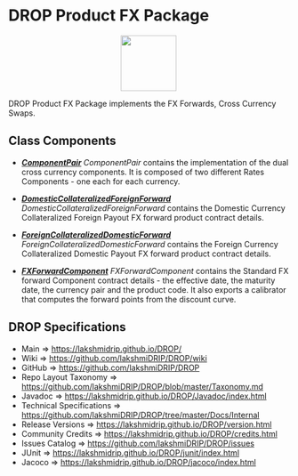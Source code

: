 # DROP Product FX Package

<p align="center"><img src="https://github.com/lakshmiDRIP/DROP/blob/master/DRIP_Logo.gif?raw=true" width="100"></p>

DROP Product FX Package implements the FX Forwards, Cross Currency Swaps.


## Class Components

 * [***ComponentPair***](https://github.com/lakshmiDRIP/DROP/tree/master/src/main/java/org/drip/product/fx/ComponentPair.java)
 <i>ComponentPair</i> contains the implementation of the dual cross currency components. It is composed of
 two different Rates Components - one each for each currency.

 * [***DomesticCollateralizedForeignForward***](https://github.com/lakshmiDRIP/DROP/tree/master/src/main/java/org/drip/product/fx/DomesticCollateralizedForeignForward.java)
 <i>DomesticCollateralizedForeignForward</i> contains the Domestic Currency Collateralized Foreign Payout FX
 forward product contract details.

 * [***ForeignCollateralizedDomesticForward***](https://github.com/lakshmiDRIP/DROP/tree/master/src/main/java/org/drip/product/fx/ForeignCollateralizedDomesticForward.java)
 <i>ForeignCollateralizedDomesticForward</i> contains the Foreign Currency Collateralized Domestic Payout FX
 forward product contract details.

 * [***FXForwardComponent***](https://github.com/lakshmiDRIP/DROP/tree/master/src/main/java/org/drip/product/fx/FXForwardComponent.java)
 <i>FXForwardComponent</i> contains the Standard FX forward Component contract details - the effective date,
 the maturity date, the currency pair and the product code. It also exports a calibrator that computes the
 forward points from the discount curve.


## DROP Specifications

 * Main                     => https://lakshmidrip.github.io/DROP/
 * Wiki                     => https://github.com/lakshmiDRIP/DROP/wiki
 * GitHub                   => https://github.com/lakshmiDRIP/DROP
 * Repo Layout Taxonomy     => https://github.com/lakshmiDRIP/DROP/blob/master/Taxonomy.md
 * Javadoc                  => https://lakshmidrip.github.io/DROP/Javadoc/index.html
 * Technical Specifications => https://github.com/lakshmiDRIP/DROP/tree/master/Docs/Internal
 * Release Versions         => https://lakshmidrip.github.io/DROP/version.html
 * Community Credits        => https://lakshmidrip.github.io/DROP/credits.html
 * Issues Catalog           => https://github.com/lakshmiDRIP/DROP/issues
 * JUnit                    => https://lakshmidrip.github.io/DROP/junit/index.html
 * Jacoco                   => https://lakshmidrip.github.io/DROP/jacoco/index.html
